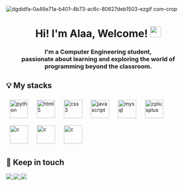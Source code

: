 ![dgdidfa-0a46e71a-b401-4b73-ac6c-80627deb1503-ezgif com-crop](https://github.com/unknownXsoldier/unknownXsoldier/assets/62778226/82f6d4bb-c080-41b3-ba04-3d82699eed71)

<h1 align="center">Hi! I'm Alaa, Welcome! <img src="https://media.giphy.com/media/hvRJCLFzcasrR4ia7z/giphy.gif" width="30px"></h1>
<h3 align="center">I'm a Computer Engineering student,</br> passionate about learning and exploring the world of programming beyond the classroom.</h3>



## 💡 My stacks
<div align="left">
<!-- python -->
  <img src="https://skillicons.dev/icons?i=python" alt="python" width="50" height="50" style="margin: 10px;"/> 
<!-- html -->
    <img src="https://skillicons.dev/icons?i=html" alt="html5" width="50" height="50" style="margin: 10px;"/> 
<!-- CSS -->  
    <img src="https://skillicons.dev/icons?i=css" alt="css3" width="50" height="50" style="margin: 10px;"/> 
<!-- JavaScript -->  
    <img src="https://skillicons.dev/icons?i=javascript" alt="javascript" width="50" height="50" style="margin: 10px;"/> 
<!-- mysql -->  
    <img src="https://skillicons.dev/icons?i=mysql" alt="mysql" width="50" height="50" style="margin: 10px;"/> 
<!-- C++ --> 
    <img src="https://skillicons.dev/icons?i=cpp" alt="cplusplus" width="50" height="50" style="margin: 10px;"/> 
<!-- C -->   
    <img src="https://skillicons.dev/icons?i=c" alt="c" width="50" height="50" style="margin: 10px;"/> 
<!-- java --> 
     <img src="https://skillicons.dev/icons?i=java" alt="c" width="50" height="50" style="margin: 10px;"/> 
<!-- git -->
     <img src="https://skillicons.dev/icons?i=git" alt="c" width="50" height="50" style="margin: 10px;"/> 
</div>


## 📱 Keep in touch
<div> 
  <a href="https://www.instagram.com/ala_fellaah/">
    <img src="https://img.shields.io/badge/Instagram-E4405F?style=for-the-badge&logo=instagram&logoColor=white" target="_blank">
  </a>
  
  <a href="https://www.linkedin.com/in/ala-fellah-b19192249/" target="_blank">
    <img src="https://img.shields.io/badge/-LinkedIn-%230077B5?style=for-the-badge&logo=linkedin&logoColor=white" target="_blank">
  </a>   

  <a href = "mailto:fellahalaa2003@gmail.com">
    <img src="https://img.shields.io/badge/Gmail-D14836?style=for-the-badge&logo=gmail&logoColor=white" target="_blank">
  </a>
</div>
